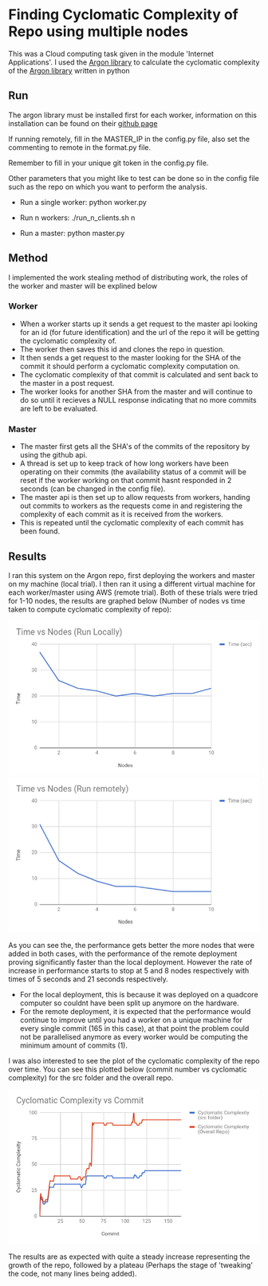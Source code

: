 # Finding Cyclomatic Complexity of Repo using multiple nodes

This was a Cloud computing task given in the module 'Internet Applications'. I used the [Argon library](https://github.com/rubik/argon) to calculate the cyclomatic complexity of the [Argon library](https://github.com/rubik/argon) written in python

## Run
The argon library must be installed first for each worker, information on this installation can be found on their [github page](https://github.com/rubik/argon)

If running remotely, fill in the MASTER_IP in the config.py file, also set the commenting to remote in the format.py file.

Remember to fill in your unique git token in the config.py file.

Other parameters that you might like to test can be done so in the config file such as the repo on which you want to perform the analysis.

- Run a single worker:
python worker.py
- Run n workers:
./run_n_clients.sh n

- Run a master:
python master.py


## Method
I implemented the work stealing method of distributing work, the roles of the worker and master will be explined below

### Worker
- When a worker starts up it sends a get request to the master api looking for an id (for future identification) and the url of the repo it will be getting the cyclomatic complexity of.
- The worker then saves this id and clones the repo in question.
- It then sends a get request to the master looking for the SHA of the commit it should perform a cyclomatic complexity computation on.
- The cyclomatic complexity of that commit is calculated and sent back to the master in a post request.
- The worker looks for another SHA from the master and will continue to do so until it recieves a NULL response indicating that no more commits are left to be evaluated.

### Master
- The master first gets all the SHA's of the commits of the repository by using the github api.
- A thread is set up to keep track of how long workers have been operating on their commits (the availability status of a commit will be reset if the worker working on that commit hasnt responded in 2 seconds (can be changed in the config file).
- The master api is then set up to allow requests from workers, handing out commits to workers as the requests come in and registering the complexity of each commit as it is received from the workers.
- This is repeated until the cyclomatic complexity of each commit has been found.

## Results
I ran this system on the Argon repo, first deploying the workers and master on my machine (local trial). I then ran it using a different virtual machine for each worker/master using AWS (remote trial). Both of these trials were tried for 1-10 nodes, the results are graphed below (Number of nodes vs time taken to compute cyclomatic complexity of repo):

![alt text](https://github.com/lavelle96/cyclomatic-complexity/blob/master/graphs/Local.png)
![alt text](https://github.com/lavelle96/cyclomatic-complexity/blob/master/graphs/Remote.png)

As you can see the, the performance gets better the more nodes that were added in both cases, with the performance of the remote deployment proving significantly faster than the local deployment. However the rate of increase in performance starts to stop at 5 and 8 nodes respectively with times of 5 seconds and 21 seconds respectively. 
- For the local deployment, this is because it was deployed on a quadcore computer so couldnt have been split up anymore on the hardware. 
- For the remote deployment, it is expected that the performance would continue to improve until you had a worker on a unique machine for every single commit (165 in this case), at that point the problem could not be parallelised anymore as every worker would be computing the minimum amount of commits (1).

I was also interested to see the plot of the cyclomatic complexity of the repo over time. You can see this plotted below (commit number vs cyclomatic complexity) for the src folder and the overall repo. 

![alt text](https://github.com/lavelle96/cyclomatic-complexity/blob/master/graphs/ccvtime.png)

The results are as expected with quite a steady increase representing the growth of the repo, followed by a plateau (Perhaps the stage of 'tweaking' the code, not many lines being added).

